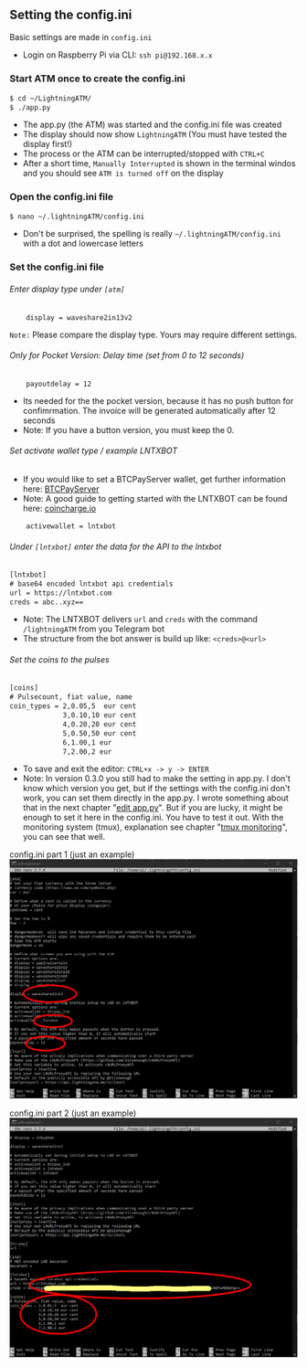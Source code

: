 ##  Setting the config.ini

Basic settings are made in `config.ini` 

- Login on Raspberry Pi via CLI: `ssh pi@192.168.x.x`

### Start ATM once to create the config.ini

```
$ cd ~/LightningATM/
$ ./app.py
```

- The app.py (the ATM) was started and the config.ini file was created
- The display should now show `LightningATM` (You must have tested the display first!)
- The process or the ATM can be interrupted/stopped with `CTRL+C`
- After a short time, `Manually Interrupted` is shown in the terminal windos and you should see `ATM is turned off` on the display

### Open the config.ini file

```
$ nano ~/.lightningATM/config.ini
```

- Don't be surprised, the spelling is really `~/.lightningATM/config.ini` with a dot and lowercase letters

### Set the config.ini file

###### Enter display type under `[atm]`

```
	display = waveshare2in13v2
```
`Note:` Please compare the display type. Yours may require different settings.

###### *Only for Pocket Version:* Delay time (set from 0 to 12 seconds)

```
	payoutdelay = 12 
```

- Its needed for the the pocket version, because it has no push button for confimrmation. The invoice will be generated automatically after 12 seconds
- Note: If you have a button version, you must keep the 0.

###### Set activate wallet type / example LNTXBOT

- If you would like to set a BTCPayServer wallet, get further information here: [BTCPayServer](https://docs.lightningatm.me/lightningatm-setup/wallet-setup/lnd_btcpay)
- Note: A good guide to getting started with the LNTXBOT can be found here: [coincharge.io](https://coincharge.io/en/lntxbot-telegram-lightning-wallet/)

```
	activewallet = lntxbot
```

###### Under `[lntxbot]` enter the data for the API to the lntxbot

```
[lntxbot]
# base64 encoded lntxbot api credentials
url = https://lntxbot.com
creds = abc..xyz==
```
  
- Note: The LNTXBOT delivers `url` and `creds` with the command `/lightningATM` from you Telegram bot
- The structure from the bot answer is build up like: `<creds>@<url>`

###### Set the coins to the pulses

```
[coins]
# Pulsecount, fiat value, name
coin_types = 2,0.05,5  eur cent
             3,0.10,10 eur cent
             4,0.20,20 eur cent
             5,0.50,50 eur cent
             6,1.00,1 eur
             7,2.00,2 eur
```

- To save and exit the editor: `CTRL+x -> y -> ENTER`
- Note: In version 0.3.0 you still had to make the setting in app.py. I don't know which version you get, but if the settings with the config.ini don't work, you can set them directly in the app.py. I wrote something about that in the next chapter "[edit app.py](/docs/guide/edit_app.md)". But if you are lucky, it might be enough to set it here in the config.ini. You have to test it out. With the monitoring system (tmux), explanation see chapter "[tmux monitoring](/docs/guide/tmux_monitoring.md)", you can see that well.

config.ini part 1 (just an example)
![config.ini part 1](../pictures/edit_config_terminal_1.png)

config.ini part 2 (just an example)
![config.ini part 2](../pictures/edit_config_terminal_2.png)










